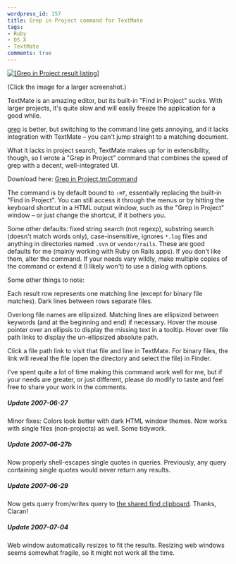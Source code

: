 ```yaml
---
wordpress_id: 157
title: Grep in Project command for TextMate
tags:
- Ruby
- OS X
- TextMate
comments: true
---
```

<a href="/uploads/grep-in-project.png"><img src="/uploads/grep-in-project_mini.png" alt="[Grep in Project result listing]" /></a>

(Click the image for a larger screenshot.)

TextMate is an amazing editor, but its built-in "Find in Project" sucks. With larger projects, it's quite slow and will easily freeze the application for a good while.

<a href="http://en.wikipedia.org/wiki/Grep">grep</a> is better, but switching to the command line gets annoying, and it lacks integration with TextMate – you can't jump straight to a matching document.

What it lacks in project search, TextMate makes up for in extensibility, though, so I wrote a "Grep in Project" command that combines the speed of grep with a decent, well-integrated UI.

<!--more-->

Download here: <a href="/uploads/Grep%20in%20Project.tmCommand">Grep in Project.tmCommand</a>

The command is by default bound to <code>&#x21E7;&#x2318;F</code>, essentially replacing the built-in "Find in Project". You can still access it through the menus or by hitting the keyboard shortcut in a HTML output window, such as the "Grep in Project" window – or just change the shortcut, if it bothers you.

Some other defaults: fixed string search (not regexp), substring search (doesn't match words only), case-insensitive, ignores <code>*.log</code> files and anything in directories named <code>.svn</code> or <code>vendor/rails</code>. These are good defaults for me (mainly working with Ruby on Rails apps). If you don't like them, alter the command. If your needs vary wildly, make multiple copies of the command or extend it (I likely won't) to use a dialog with options.

Some other things to note:

Each result row represents one matching line (except for binary file matches). Dark lines between rows separate files.

Overlong file names are ellipsized. Matching lines are ellipsized between keywords (and at the beginning and end) if necessary. Hover the mouse pointer over an ellipsis to display the missing text in a tooltip. Hover over file path links to display the un-ellipsized absolute path.

Click a file path link to visit that file and line in TextMate. For binary files, the link will reveal the file (open the directory and select the file) in Finder.

I've spent quite a lot of time making this command work well for me, but if your needs are greater, or just different, please do modify to taste and feel free to share your work in the comments.

<div class="updated">
<h5>Update 2007-06-27</h5>

Minor fixes: Colors look better with dark HTML window themes. Now works with single files (non-projects) as well. Some tidywork.
</div>

<div class="updated">
<h5>Update 2007-06-27b</h5>

Now properly shell-escapes single quotes in queries. Previously, any query containing single quotes would never return any results.
</div>

<div class="updated">
<h5>Update 2007-06-29</h5>

Now gets query from/writes query to <a href="http://macromates.com/blog/2005/the-shared-find-clipboard/">the shared find clipboard</a>. Thanks, Ciaran!
</div>

<div class="updated">
<h5>Update 2007-07-04</h5>

Web window automatically resizes to fit the results. Resizing web windows seems somewhat fragile, so it might not work all the time.
</div>
